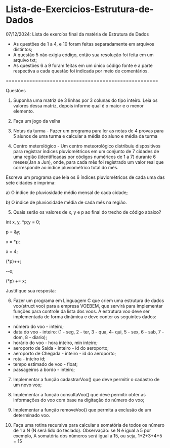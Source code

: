 # Lista-de-Exercicios-Estrutura-de-Dados
07/12/2024: Lista de exercíos final da matéria de Estrutura de Dados

- As questões de 1 a 4, e 10 foram feitas separadamente em arquivos distintos;
- A questão 5 não exigia código, então sua resolução foi feita em um arquivo txt;
- As questões 6 a 9 foram feitas em um único código fonte e a parte respectiva a cada questão foi indicada por meio de comentários.

====================================================

Questões

1. Suponha uma matriz de 3 linhas por 3 colunas do tipo inteiro.
Leia os valores dessa matriz, depois informe qual é o maior e o menor elemento.

2. Faça um jogo da velha

3. Notas da turma - Fazer um programa para ler as notas de 4 provas para 5 alunos de uma turma e calcular a média do aluno e média da turma

4. Centro meterológico - Um centro meteorológico distribuiu dispositivos para registrar índices pluviométricos em um conjunto de 7 cidades de uma região (identificadas por códigos numéricos de 1 a 7) durante 6 meses(Jan a Jun), onde, para cada mês foi registrado um valor real que corresponde ao índice pluviométrico total do mês.

Escreva um programa que leia os 6 índices pluviométricos de cada uma das sete cidades e imprima:

a) O índice de pluviosidade médio mensal de cada cidade;

b) O índice de pluviosidade média de cada mês na região.


5. Quais serão os valores de x, y e p ao final do trecho de código abaixo?

int x, y, *p;y = 0;

p = &y;

x = *p;

x = 4;

(*p)++;

--x;

(*p) += x;

Justifique sua resposta:

6. Fazer um programa em Linguagem C que criem uma estrutura de dados voo(struct voo) para a empresa VOEBEM, que servirá para implementar funções para controle da lista
dos voos. A estrutura voo deve ser implementada de forma dinâmica e deve conter os seguintes dados:
- número do voo - inteiro;
- data do voo - inteiro: (1 - seg, 2 - ter, 3 - qua, 4- qui, 5 - sex, 6 - sab, 7 - dom, 8 - diario);
- horário do voo - hora inteiro, min inteiro;
- aeroporto de Saída - inteiro - id do aeroporto;
- aeroporto de Chegada - inteiro - id do aeroporto;
- rota - inteiro id;
- tempo estimado de voo - float;
- passageiros a bordo - inteiro;

 
7. Implementar a função cadastrarVoo() que deve permitir o cadastro de um novo voo;

8. Implementar a função consultaVoo() que deve permitir obter as informações do voo com base na digitação do número do voo;

9. Implementar a função removeVoo() que permita a exclusão de um determinado voo.

10. Faça uma rotina recursiva para calcular a somatória de todos os número de 1 a N (N será lido do teclado).
Observação: se N é igual a 5 por exemplo, A somatória dos números será igual a 15, ou seja, 1+2+3+4+5 = 15 
